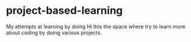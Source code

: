 # project-based-learning
My attempts at learning by doing
Hi this the space where try to learn more about coding by doing various projects.
